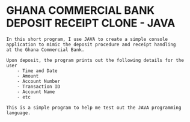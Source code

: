 # GHANA COMMERCIAL BANK DEPOSIT RECEIPT CLONE - JAVA
	
	In this short program, I use JAVA to create a simple console 
	application to mimic the deposit procedure and receipt handling
	at the Ghana Commercial Bank. 

	Upon deposit, the program prints out the following details for the
	user
		- Time and Date
		- Amount 
		- Account Number
		- Transaction ID
		- Account Name
		- etc

	This is a simple program to help me test out the JAVA programming
	language.
